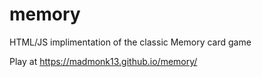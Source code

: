 # memory
HTML/JS implimentation of the classic Memory card game

Play at https://madmonk13.github.io/memory/
